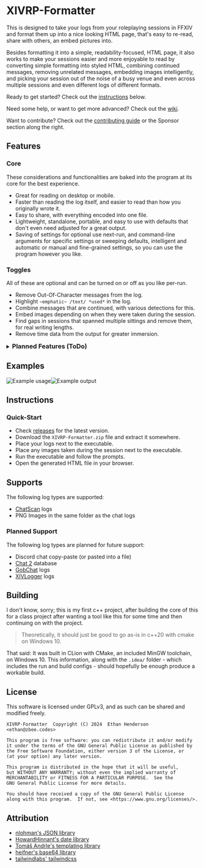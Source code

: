# XIVRP-Formatter

This is designed to take your logs from your roleplaying sessions in FFXIV and format them up into
a nice looking HTML page, that's easy to re-read, share with others, an embed pictures into.

Besides formatting it into a simple, readability-focused, HTML page, it also works to make your
sessions easier and more enjoyable to read by converting simple formatting into styled HTML,
combining continued messages, removing unrelated messages, embedding images intelligently, and
picking your session out of the noise of a busy venue and even across multiple sessions and even
different logs of different formats.

Ready to get started? Check out the [instructions](#instructions) below.

Need some help, or want to get more advanced? Check out the [wiki](/zbee/xivrp-formatter/wiki).

Want to contribute? Check out the [contributing guide](/zbee/xivrp-formatter/wiki/Contributing)
or the Sponsor section along the right.

## Features

### Core

These considerations and functionalities are baked into the program at its core for the best
experience.

- Great for reading on desktop or mobile.
- Faster than reading the log itself, and easier to read than how you originally wrote it.
- Easy to share, with everything encoded into one file.
- Lightweight, standalone, portable, and easy to use with defaults that don't even need adjusted
  for a great output.
- Saving of settings for optional use next-run, and command-line arguments for specific settings
  or sweeping defaults, intelligent and automatic or manual and fine-grained settings, so you can
  use the program however you like.

### Toggles

All of these are optional and can be turned on or off as you like per-run.

- Remove Out-Of-Character messages from the log.
- Highlight `~emphatic~ /text/ *used*` in the log.
- Combine messages that are continued, with various detections for this.
- Embed images depending on when they were taken during the session.
- Find gaps in sessions that spanned multiple sittings and remove them, for real writing lengths.
- Remove time data from the output for greater immersion.

<details><summary style="cursor:pointer"><h3 style="display:inline">Planned Features (ToDo)</h3></summary>

(Roughly in order of priority)

- Designating cover images for the output, and styling it a variety of ways.
- Profile images that match character names in the provided log.
- Finding sessions based on provided character names.
- Finding images automatically. (e.g. finding your XIV folder and checking for screenshots, or
  finding your gshade/reshade settings and checking where screenshots are saved)
- Finding log files automatically. (e.g. finding your XIVLauncher folder and checking where the
  plugins store their logs)
- Finding roleplay sessions within a larger log.
- Finding a roleplay session continued across multiple logs and combining them into one.
- More detection for continued messages, e.g. simply the same person talking twice in a row.

</details>

## Examples

<img src="example_usage.jpg" style="display:inline" alt="Example usage" /><img src="example_output.jpg" style="display:inline" alt="Example output" />

## Instructions

### Quick-Start

- Check [releases](https://github.com/zbee/xivrp-formatter/releases) for the latest version.
- Download the `XIVRP-Formatter.zip` file and extract it somewhere.
- Place your logs next to the executable.
- Place any images taken during the session next to the executable.
- Run the executable and follow the prompts.
- Open the generated HTML file in your browser.

## Supports

The following log types are supported:

- [ChatScan](https://github.com/serifine/XIV-Chat-Scanner) logs
- PNG Images in the same folder as the chat logs

### Planned Support

The following log types are planned for future support:

- Discord chat copy-paste (or pasted into a file)
- [Chat 2](https://git.anna.lgbt/anna/ChatTwo/src/branch/main/ChatTwo) database
- [GobChat](https://github.com/MarbleBag/Gobchat) logs
- [XIVLogger](https://github.com/cadaeix/XIVLogger) logs

## Building

I don't know, sorry; this is my first c++ project, after building the core of this for a class
project after wanting a tool like this for some time and then continuing on with the project.

> Theoretically, it should just be good to go as-is in c++20 with cmake on Windows 10.

That said: It was built in CLion with CMake, an included MinGW toolchain, on Windows 10. This
information, along with the `.idea/` folder - which includes the run and build configs - should
hopefully be enough produce a workable build.

## License

This software is licensed under GPLv3, and as such can be shared and modified freely.

`XIVRP-Formatter  Copyright (C) 2024  Ethan Henderson <ethan@zbee.codes>`

```
This program is free software: you can redistribute it and/or modify
it under the terms of the GNU General Public License as published by
the Free Software Foundation, either version 3 of the License, or
(at your option) any later version.

This program is distributed in the hope that it will be useful,
but WITHOUT ANY WARRANTY; without even the implied warranty of
MERCHANTABILITY or FITNESS FOR A PARTICULAR PURPOSE.  See the
GNU General Public License for more details.

You should have received a copy of the GNU General Public License
along with this program.  If not, see <https://www.gnu.org/licenses/>.
```

## Attribution

- [nlohman's JSON library](https://github.com/nlohmann/json)
- [HowardHinnant's date library](https://github.com/HowardHinnant/date)
- [Tomáš Andrle's templating library](https://www.catnapgames.com/2013/04/09/nltemplate-html-template-library-for-c/)
- [heifner's base64 library](https://github.com/heifner/base64)
- [tailwindlabs' tailwindcss](https://github.com/tailwindlabs/tailwindcss)
